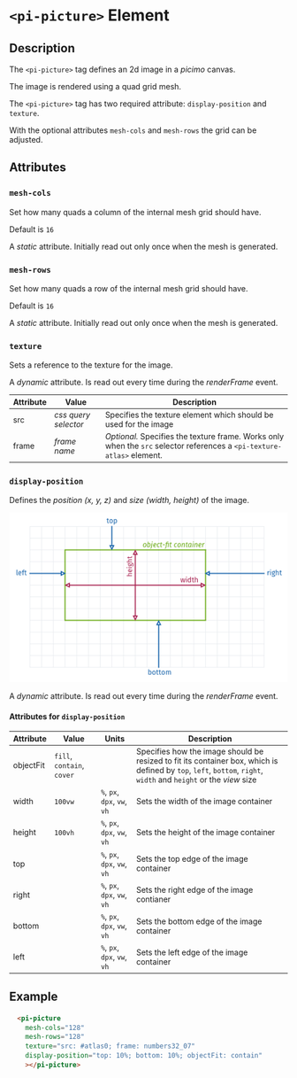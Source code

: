 # `<pi-picture>` Element

## Description

The `<pi-picture>` tag defines an 2d image in a *picimo* canvas.

The image is rendered using a quad grid mesh.

The `<pi-picture>` tag has two required attribute: `display-position` and `texture`.

With the optional attributes `mesh-cols` and `mesh-rows` the grid can be adjusted.

## Attributes

### `mesh-cols`

Set how many quads a column of the internal mesh grid should have.

Default is `16`

A *static* attribute. Initially read out only once when the mesh is generated.

### `mesh-rows`

Set how many quads a row of the internal mesh grid should have.

Default is `16`

A *static* attribute. Initially read out only once when the mesh is generated.

### `texture`

Sets a reference to the texture for the image.

A *dynamic* attribute. Is read out every time during the *renderFrame* event.

| Attribute | Value | Description |
|-----------|-------|-------------|
| src | *css query selector* | Specifies the texture element which should be used for the image |
| frame | *frame name* | *Optional.* Specifies the texture frame. Works only when the `src` selector references a `<pi-texture-atlas>` element. |

### `display-position`

Defines the *position (x, y, z)* and *size (width, height)* of the image.

![picture display-position](../../../../doc/images/picture%20display-position.png)

A *dynamic* attribute. Is read out every time during the *renderFrame* event.

#### Attributes for `display-position`

| Attribute | Value | Units | Description |
|-----------|-------|-------|-------------|
| objectFit | `fill`, `contain`, `cover` | | Specifies how the image should be resized to fit its container box, which is defined by `top`, `left`, `bottom`, `right`, `width` and `height` or the *view* size |
| width | `100vw` | `%`, `px`, `dpx`, `vw`, `vh` | Sets the width of the image container |
| height | `100vh` | `%`, `px`, `dpx`, `vw`, `vh` | Sets the height of the image container |
| top | | `%`, `px`, `dpx`, `vw`, `vh` | Sets the top edge of the image container |
| right | | `%`, `px`, `dpx`, `vw`, `vh` | Sets the right edge of the image contianer |
| bottom | | `%`, `px`, `dpx`, `vw`, `vh` | Sets the bottom edge of the image container |
| left | | `%`, `px`, `dpx`, `vw`, `vh` | Sets the left edge of the image container |

## Example

```html
  <pi-picture
    mesh-cols="128"
    mesh-rows="128"
    texture="src: #atlas0; frame: numbers32_07"
    display-position="top: 10%; bottom: 10%; objectFit: contain"
    ></pi-picture>
```
